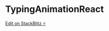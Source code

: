 # TypingAnimationReact

[Edit on StackBlitz ⚡️](https://stackblitz.com/edit/stackblitz-starters-r1ghmg)